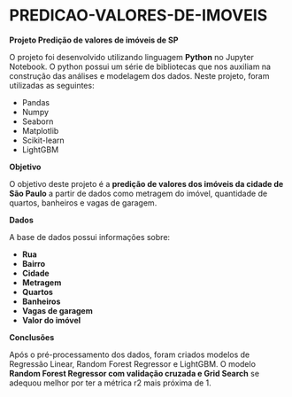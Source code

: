 # PREDICAO-VALORES-DE-IMOVEIS

**Projeto Predição de valores de imóveis de SP**

O projeto foi desenvolvido utilizando linguagem **Python** no Jupyter Notebook. O python possui um série de bibliotecas que nos auxiliam na construção das análises e modelagem dos dados. Neste projeto, foram utilizadas as seguintes:

  - Pandas
  - Numpy
  - Seaborn
  - Matplotlib
  - Scikit-learn
  - LightGBM

**Objetivo**

O objetivo deste projeto é a **predição de valores dos imóveis da cidade de São Paulo** a partir de dados como metragem do imóvel, quantidade de quartos, banheiros e vagas de garagem.

**Dados**

A base de dados possui informações sobre:

  - **Rua**
  - **Bairro**
  - **Cidade**
  - **Metragem**
  - **Quartos**
  - **Banheiros**
  - **Vagas de garagem**
  - **Valor do imóvel**

**Conclusões**

Após o pré-processamento dos dados, foram criados modelos de Regressão Linear, Random Forest Regressor e LightGBM. O modelo **Random Forest Regressor com validação cruzada e Grid Search** se adequou melhor por ter a métrica r2 mais próxima de 1.

